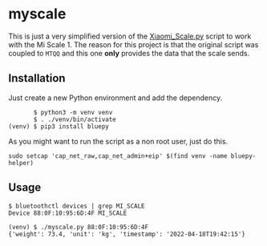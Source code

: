 # myscale

This is just a very simplified version of the [Xiaomi_Scale.py](https://github.com/lolouk44/hassio-addons/blob/master/mi-scale/src/Xiaomi_Scale.py) script to work with the Mi Scale 1. The reason for this project is that the original script was coupled to `MTQQ` and this one **only** provides the data that the scale sends.

## Installation

Just create a new Python environment and add the dependency.

```
       $ python3 -m venv venv
       $ . ./venv/bin/activate
(venv) $ pip3 install bluepy
```

As you might want to run the script as a non root user, just do this.

```
sudo setcap 'cap_net_raw,cap_net_admin+eip' $(find venv -name bluepy-helper)
```

## Usage

```
$ bluetoothctl devices | grep MI_SCALE
Device 88:0F:10:95:6D:4F MI_SCALE

(venv) $ ./myscale.py 88:0F:10:95:6D:4F
{'weight': 73.4, 'unit': 'kg', 'timestamp': '2022-04-18T19:42:15'}
```
